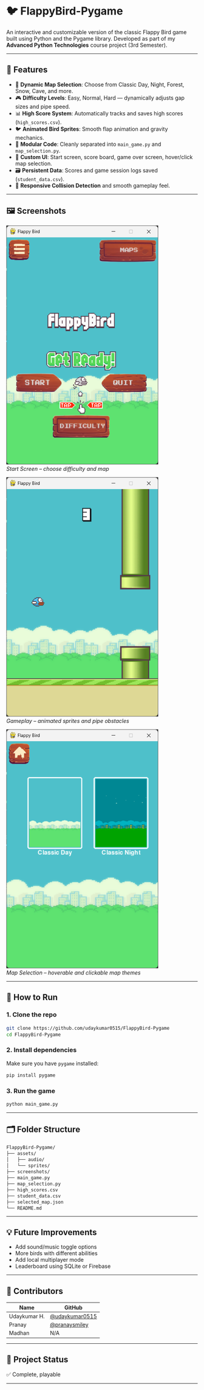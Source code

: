 # 🐦 FlappyBird-Pygame

An interactive and customizable version of the classic Flappy Bird game built using Python and the Pygame library. Developed as part of my **Advanced Python Technologies** course project (3rd Semester).

---

## 🎯 Features

- 🔄 **Dynamic Map Selection**: Choose from Classic Day, Night, Forest, Snow, Cave, and more.
- 🎮 **Difficulty Levels**: Easy, Normal, Hard — dynamically adjusts gap sizes and pipe speed.
- 📊 **High Score System**: Automatically tracks and saves high scores (`high_scores.csv`).
- 🐦 **Animated Bird Sprites**: Smooth flap animation and gravity mechanics.
- 📁 **Modular Code**: Cleanly separated into `main_game.py` and `map_selection.py`.
- 📸 **Custom UI**: Start screen, score board, game over screen, hover/click map selection.
- 🗃️ **Persistent Data**: Scores and game session logs saved (`student_data.csv`).
- 🧪 **Responsive Collision Detection** and smooth gameplay feel.

---

## 🖼️ Screenshots


<p align="left">
  <img src="screenshots/start.png" alt="Start Screen" width="400"/><br>
  <em>Start Screen – choose difficulty and map</em>
</p>

<p align="left">
  <img src="screenshots/gameplay.png" alt="Gameplay" width="400"/><br>
  <em>Gameplay – animated sprites and pipe obstacles</em>
</p>

<p align="left">
  <img src="screenshots/maps.png" alt="Map Selection" width="400"/><br>
  <em>Map Selection – hoverable and clickable map themes</em>
</p>

---

## 🚀 How to Run

### 1. Clone the repo

```bash
git clone https://github.com/udaykumar0515/FlappyBird-Pygame
cd FlappyBird-Pygame
```

### 2. Install dependencies

Make sure you have `pygame` installed:

```bash
pip install pygame
```

### 3. Run the game

```bash
python main_game.py
```

---

## 🗂️ Folder Structure

```
FlappyBird-Pygame/
├── assets/
│   ├── audio/         
│   └── sprites/       
├── screenshots/       
├── main_game.py       
├── map_selection.py   
├── high_scores.csv   
├── student_data.csv   
├── selected_map.json  
└── README.md
```

---

## 💡 Future Improvements

* Add sound/music toggle options  
* More birds with different abilities  
* Add local multiplayer mode  
* Leaderboard using SQLite or Firebase  

---

## 👥 Contributors

| Name           | GitHub                                      |
|----------------|---------------------------------------------|
| Udaykumar H.   | [@udaykumar0515](https://github.com/udaykumar0515) |
| Pranay         | [@pranaysmiley](https://github.com/pranaysmiley)   |
| Madhan         | N/A                                         |

---


## 🏁 Project Status

✅ Complete, playable  

---

